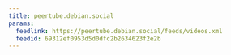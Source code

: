 ```yaml
---
title: peertube.debian.social
params:
  feedlink: https://peertube.debian.social/feeds/videos.xml
  feedid: 69312ef0953d5d0dfc2b2634623f2e2b
---
```

